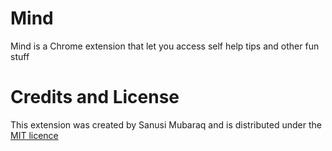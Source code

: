 # Mind
Mind is  a Chrome extension that let you access self help tips and other fun stuff

# Credits and License
This extension was created by Sanusi Mubaraq and is distributed under the [MIT licence](http://opensource.org/licenses/MIT)
